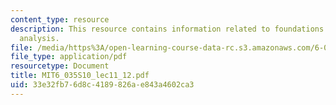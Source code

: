 ```yaml
---
content_type: resource
description: This resource contains information related to foundations of dataflow
  analysis.
file: /media/https%3A/open-learning-course-data-rc.s3.amazonaws.com/6-035-computer-language-engineering-spring-2010/33e32fb76d8c4189826ae843a4602ca3_MIT6_035S10_lec11_12.pdf
file_type: application/pdf
resourcetype: Document
title: MIT6_035S10_lec11_12.pdf
uid: 33e32fb7-6d8c-4189-826a-e843a4602ca3
---
```

